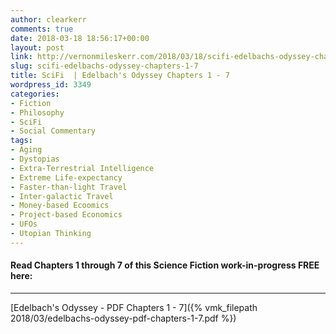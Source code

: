 ```yaml
---
author: clearkerr
comments: true
date: 2018-03-18 18:56:17+00:00
layout: post
link: http://vernonmileskerr.com/2018/03/18/scifi-edelbachs-odyssey-chapters-1-7/
slug: scifi-edelbachs-odyssey-chapters-1-7
title: SciFi  | Edelbach's Odyssey Chapters 1 - 7
wordpress_id: 3349
categories:
- Fiction
- Philosophy
- SciFi
- Social Commentary
tags:
- Aging
- Dystopias
- Extra-Terrestrial Intelligence
- Extreme Life-expectancy
- Faster-than-light Travel
- Inter-galactic Travel
- Money-based Ecoomics
- Project-based Economics
- UFOs
- Utopian Thinking
---
```


#### Read Chapters 1 through 7 of this Science Fiction work-in-progress FREE here:





* * *



[Edelbach's Odyssey - PDF Chapters 1 - 7]({% vmk_filepath 2018/03/edelbachs-odyssey-pdf-chapters-1-7.pdf %})
